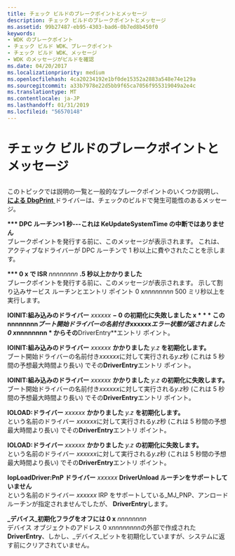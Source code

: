 ```yaml
---
title: チェック ビルドのブレークポイントとメッセージ
description: チェック ビルドのブレークポイントとメッセージ
ms.assetid: 99b27487-eb95-4303-bad6-0b7ed8b450f0
keywords:
- WDK のブレークポイント
- チェック ビルド WDK、ブレークポイント
- チェック ビルド WDK、メッセージ
- WDK のメッセージがビルドを確認
ms.date: 04/20/2017
ms.localizationpriority: medium
ms.openlocfilehash: 4ca20234192e1bf0de15352a2883a548e74e129a
ms.sourcegitcommit: a33b7978e22d5bb9f65ca7056f955319049a2e4c
ms.translationtype: MT
ms.contentlocale: ja-JP
ms.lasthandoff: 01/31/2019
ms.locfileid: "56570148"
---
```

# <a name="checked-build-breakpoints-and-messages"></a>チェック ビルドのブレークポイントとメッセージ


## <span id="ddk_checked_build_breakpoints_and_messages_tools"></span><span id="DDK_CHECKED_BUILD_BREAKPOINTS_AND_MESSAGES_TOOLS"></span>


このトピックでは説明の一覧と一般的なブレークポイントのいくつか説明し、 [**による DbgPrint** ](https://msdn.microsoft.com/library/windows/hardware/ff543632)ドライバーは、チェックのビルドで発生可能性のあるメッセージ。

<span id="____DPC_routine___1_sec_---_This_is_not_a_break_in_KeUpdateSystemTime"></span><span id="____dpc_routine___1_sec_---_this_is_not_a_break_in_keupdatesystemtime"></span><span id="____DPC_ROUTINE___1_SEC_---_THIS_IS_NOT_A_BREAK_IN_KEUPDATESYSTEMTIME"></span>**\*\*\* DPC ルーチン&gt;1 秒---これは KeUpdateSystemTime の中断ではありません**  
ブレークポイントを発行する前に、このメッセージが表示されます。 これは、アクティブなドライバーが DPC ルーチンで 1 秒以上に費やされたことを示します。

<span id="____isr_at_0x_________________nnnnnnnn_________________took_over_.5_second"></span><span id="____ISR_AT_0X_________________NNNNNNNN_________________TOOK_OVER_.5_SECOND"></span>**\*\*\* 0 x で ISR** *nnnnnnnn* **.5 秒以上かかりました**  
ブレークポイントを発行する前に、このメッセージが表示されます。 示して割り込みサービス ルーチンとエントリ ポイント 0 x*nnnnnnnn* 500 ミリ秒以上を実行します。

<span id="IOINIT__Built-in_driver__________________xxxxxx_________________failed_to_initialize___0xnnnnnnnn"></span><span id="ioinit__built-in_driver__________________xxxxxx_________________failed_to_initialize___0xnnnnnnnn"></span><span id="IOINIT__BUILT-IN_DRIVER__________________XXXXXX_________________FAILED_TO_INITIALIZE___0XNNNNNNNN"></span>**IOINIT:組み込みのドライバー** *xxxxxx*  **− 0 の初期化に失敗しました x * * * この nnnnnnnn*ブート開始ドライバーの名前付き*xxxxxx*エラー状態が返されました0 x*nnnnnnnn * からその**DriverEntry**エントリ ポイント。

<span id="IOINIT__Built-in_driver__________________xxxxxx_________________took__________________y.z________________s_to_initialize"></span><span id="ioinit__built-in_driver__________________xxxxxx_________________took__________________y.z________________s_to_initialize"></span><span id="IOINIT__BUILT-IN_DRIVER__________________XXXXXX_________________TOOK__________________Y.Z________________S_TO_INITIALIZE"></span>**IOINIT:組み込みのドライバー** *xxxxxx* **かかりました** *y.z* **を初期化します。**  
ブート開始ドライバーの名前付き*xxxxxx*に対して実行される*y.z*秒 (これは 5 秒間の予想最大時間より長い) でその**DriverEntry**エントリ ポイント。

<span id="IOINIT__Built-in_driver__________________xxxxxx_________________took__________________y.z________________s_to_fail_initialization"></span><span id="ioinit__built-in_driver__________________xxxxxx_________________took__________________y.z________________s_to_fail_initialization"></span><span id="IOINIT__BUILT-IN_DRIVER__________________XXXXXX_________________TOOK__________________Y.Z________________S_TO_FAIL_INITIALIZATION"></span>**IOINIT:組み込みのドライバー** *xxxxxx* **かかりました** *y.z* **の初期化に失敗します。**  
ブート開始ドライバーの名前付き*xxxxxx*に対して実行される*y.z*秒 (これは 5 秒間の予想最大時間より長い) でその**DriverEntry**エントリ ポイント。

<span id="ioload__driver__________________xxxxxx_________________took__________________y.z________________s_to_initialize"></span><span id="IOLOAD__DRIVER__________________XXXXXX_________________TOOK__________________Y.Z________________S_TO_INITIALIZE"></span>**IOLOAD:ドライバー** *xxxxxx* **かかりました** *y.z* **を初期化します。**  
という名前のドライバー *xxxxxx*に対して実行される*y.z*秒 (これは 5 秒間の予想最大時間より長い) でその**DriverEntry**エントリ ポイント。

<span id="ioload__driver__________________xxxxxx_________________took__________________y.z________________s_to_fail_initialization"></span><span id="IOLOAD__DRIVER__________________XXXXXX_________________TOOK__________________Y.Z________________S_TO_FAIL_INITIALIZATION"></span>**IOLOAD:ドライバー** *xxxxxx* **かかりました** *y.z* **の初期化に失敗します。**  
という名前のドライバー *xxxxxx*に対して実行される*y.z*秒 (これは 5 秒間の予想最大時間より長い) でその**DriverEntry**エントリ ポイント。

<span id="IopLoadDriver__A_PnP_driver__________________xxxxxx_________________does_not_support_DriverUnload_routine"></span><span id="ioploaddriver__a_pnp_driver__________________xxxxxx_________________does_not_support_driverunload_routine"></span><span id="IOPLOADDRIVER__A_PNP_DRIVER__________________XXXXXX_________________DOES_NOT_SUPPORT_DRIVERUNLOAD_ROUTINE"></span>**IopLoadDriver:PnP ドライバー** *xxxxxx* **DriverUnload ルーチンをサポートしていません**  
という名前のドライバー *xxxxxx* IRP をサポートしている\_MJ\_PNP、アンロード ルーチンが指定されませんでしたが、 **DriverEntry**します。

<span id="DO_DEVICE_INITIALIZING_flag_not_cleared_on_DO_0x_________________nnnnnnnn"></span><span id="do_device_initializing_flag_not_cleared_on_do_0x_________________nnnnnnnn"></span><span id="DO_DEVICE_INITIALIZING_FLAG_NOT_CLEARED_ON_DO_0X_________________NNNNNNNN"></span>**\_デバイス\_初期化フラグをオフには 0 x** *nnnnnnnn*  
デバイス オブジェクトのアドレス 0 x*nnnnnnnn*の外部で作成された**DriverEntry**、しかし、\_デバイス\_ビットを初期化していますが、システムに返す前にクリアされていません。

 

 





